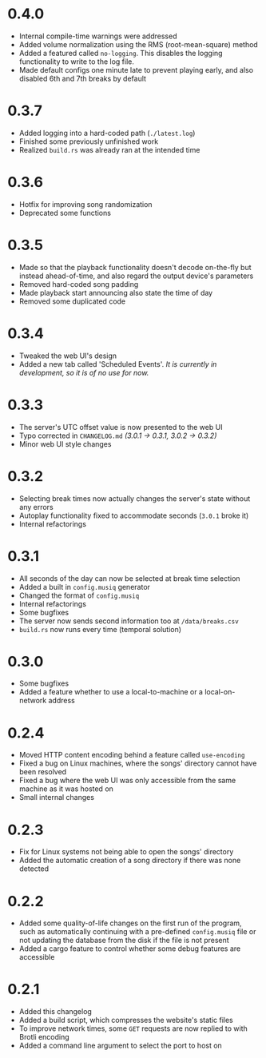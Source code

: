 # 0.4.0
- Internal compile-time warnings were addressed
- Added volume normalization using the RMS (root-mean-square) method
- Added a featured called `no-logging`. This disables the logging functionality
to write to the log file.
- Made default configs one minute late to prevent playing early, and
also disabled 6th and 7th breaks by default
# 0.3.7
- Added logging into a hard-coded path (`./latest.log`)
- Finished some previously unfinished work
- Realized `build.rs` was already ran at the intended time
# 0.3.6
- Hotfix for improving song randomization
- Deprecated some functions
# 0.3.5
- Made so that the playback functionality doesn't decode on-the-fly but instead
ahead-of-time, and also regard the output device's parameters
- Removed hard-coded song padding
- Made playback start announcing also state the time of day
- Removed some duplicated code
# 0.3.4
- Tweaked the web UI's design
- Added a new tab called 'Scheduled Events'. _It is currently in development,
so it is of no use for now._
# 0.3.3
- The server's UTC offset value is now presented to the web UI
- Typo corrected in `CHANGELOG.md` _(3.0.1 -> 0.3.1, 3.0.2 -> 0.3.2)_
- Minor web UI style changes
# 0.3.2
- Selecting break times now actually changes the server's state without any errors
- Autoplay functionality fixed to accommodate seconds (`3.0.1` broke it)
- Internal refactorings
# 0.3.1
- All seconds of the day can now be selected at break time selection
- Added a built in `config.musiq` generator
- Changed the format of `config.musiq`
- Internal refactorings
- Some bugfixes
- The server now sends second information too at `/data/breaks.csv`
- `build.rs` now runs every time (temporal solution)
# 0.3.0
- Some bugfixes
- Added a feature whether to use a local-to-machine or a local-on-network address
# 0.2.4
- Moved HTTP content encoding behind a feature called `use-encoding`
- Fixed a bug on Linux machines, where the songs' directory cannot have been resolved
- Fixed a bug where the web UI was only accessible from the same machine
as it was hosted on
- Small internal changes
# 0.2.3
- Fix for Linux systems not being able to open the songs' directory
- Added the automatic creation of a song directory if there was none detected
# 0.2.2
- Added some quality-of-life changes on the first run of the program,
such as automatically continuing with a pre-defined `config.musiq` file
or not updating the database from the disk if the file is not present
- Added a cargo feature to control whether some debug features are accessible
# 0.2.1
- Added this changelog
- Added a build script, which compresses the website's static files
- To improve network times, some `GET` requests are now replied to with Brotli encoding
- Added a command line argument to select the port to host on